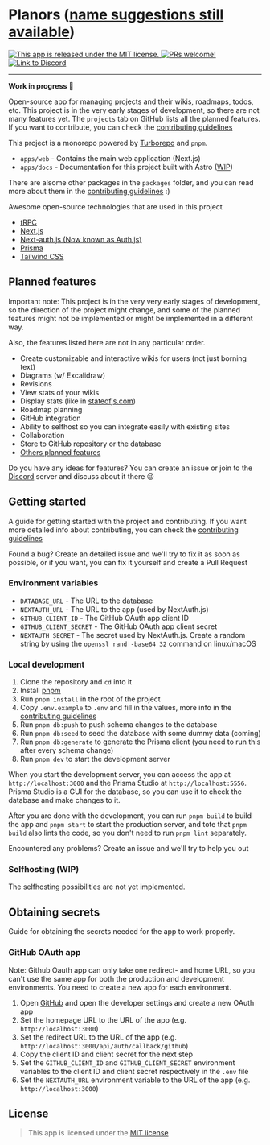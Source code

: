 # Planors ([name suggestions still available](https://github.com/LukaHietala/wiki-app/issues/14))
<p>
  <a href="https://github.com/LukaHietala/wiki-app/blob/main/LICENSE">
    <img alt="This app is released under the MIT license." src="https://img.shields.io/badge/license-MIT-blue.svg"  />
  </a>
  <a href="https://github.com/LukaHietala/wiki-app/blob/main/CONTRIBUTING.md">
    <img alt="PRs welcome!" src="https://img.shields.io/badge/PRs-welcome-brightgreen.svg?style=flat"  />
  </a>
  <a href="https://discord.gg/Cb5XdXYSJh">
    <img alt="Link to Discord" src="https://img.shields.io/discord/1079022930039689246?color=738ad6&label=Chat%20on%20Discord&logo=discord&logoColor=ffffff&widge=false"/>
  </a>
</p>
<hr />

**Work in progress** 🚧

Open-source app for managing projects and their wikis, roadmaps, todos, etc. This project is in the very early stages of development, so there are not many features yet. The `projects` tab on GitHub lists all the planned features. If you want to contribute, you can check the [contributing guidelines](CONTRIBUTING.md)

This project is a monorepo powered by [Turborepo](https://turbo.build/repo) and `pnpm`.

- `apps/web` - Contains the main web application (Next.js)
- `apps/docs` - Documentation for this project built with Astro ([WIP](https://github.com/LukaHietala/wiki-app/pull/47))

There are alsome other packages in the `packages` folder, and you can read more about them in the [contributing guidelines](CONTRIBUTING.md) :)

Awesome open-source technologies that are used in this project

- [tRPC](https://trpc.io/)
- [Next.js](https://nextjs.org/)
- [Next-auth.js (Now known as Auth.js)](https://next-auth.js.org/)
- [Prisma](https://www.prisma.io/)
- [Tailwind CSS](https://tailwindcss.com/)

## Planned features

Important note: This project is in the very very early stages of development, so the direction of the project might change, and some of the planned features might not be implemented or might be implemented in a different way. 

Also, the features listed here are not in any particular order.

- Create customizable and interactive wikis for users (not just borning text)
- Diagrams (w/ Excalidraw)
- Revisions
- View stats of your wikis
- Display stats (like in [stateofjs.com](https://stateofjs.com/en-us/))
- Roadmap planning
- GitHub integration
- Ability to selfhost so you can integrate easily with existing sites
- Collaboration
- Store to GitHub repository or the database
- [Others planned features](https://github.com/users/LukaHietala/projects/9?query=is%3Aopen+sort%3Aupdated-desc)

Do you have any ideas for features? You can create an issue or join to the [Discord](https://discord.gg/Cb5XdXYSJh) server and discuss about it there 😉

## Getting started

A guide for getting started with the project and contributing. If you want more detailed info about contributing, you can check the [contributing guidelines](CONTRIBUTING.md)

Found a bug? Create an detailed issue and we'll try to fix it as soon as possible, or if you want, you can fix it yourself and create a Pull Request

### Environment variables

- `DATABASE_URL` - The URL to the database
- `NEXTAUTH_URL` - The URL to the app (used by NextAuth.js)
- `GITHUB_CLIENT_ID` - The GitHub OAuth app client ID
- `GITHUB_CLIENT_SECRET` - The GitHub OAuth app client secret
- `NEXTAUTH_SECRET` - The secret used by NextAuth.js. Create a random string by using the `openssl rand -base64 32` command on linux/macOS

### Local development

1. Clone the repository and `cd` into it
2. Install [pnpm](https://pnpm.io/)
3. Run `pnpm install` in the root of the project
4. Copy `.env.example` to `.env` and fill in the values, more info in the [contributing guidelines](CONTRIBUTING.md)
6. Run `pnpm db:push` to push schema changes to the database
7. Run `pnpm db:seed` to seed the database with some dummy data (coming)
8. Run `pnpm db:generate` to generate the Prisma client (you need to run this after every schema change)
9. Run `pnpm dev` to start the development server

When you start the development server, you can access the app at `http://localhost:3000` and the Prisma Studio at `http://localhost:5556`. Prisma Studio is a GUI for the database, so you can use it to check the database and make changes to it. 

After you are done with the development, you can run `pnpm build` to build the app and `pnpm start` to start the production server, and tote that `pnpm build` also lints the code, so you don't need to run `pnpm lint` separately.

Encountered any problems? Create an issue and we'll try to help you out

### Selfhosting (WIP)

The selfhosting possibilities are not yet implemented. 

## Obtaining secrets

Guide for obtaining the secrets needed for the app to work properly.

### GitHub OAuth app

Note: Github Oauth app can only take one redirect- and home URL, so you can't use the same app for both the production and development environments. You need to create a new app for each environment. 

1. Open [GitHub](https://github.com) and open the developer settings and create a new OAuth app
2. Set the homepage URL to the URL of the app (e.g. `http://localhost:3000`)
3. Set the redirect URL to the URL of the app (e.g. `http://localhost:3000/api/auth/callback/github`)
4. Copy the client ID and client secret for the next step
5. Set the `GITHUB_CLIENT_ID` and `GITHUB_CLIENT_SECRET` environment variables to the client ID and client secret respectively in the `.env` file
6. Set the `NEXTAUTH_URL` environment variable to the URL of the app (e.g. `http://localhost:3000`)


## License

> This app is licensed under the [MIT license](https://github.com/LukaHietala/create-wiki/blob/main/LICENSE)
